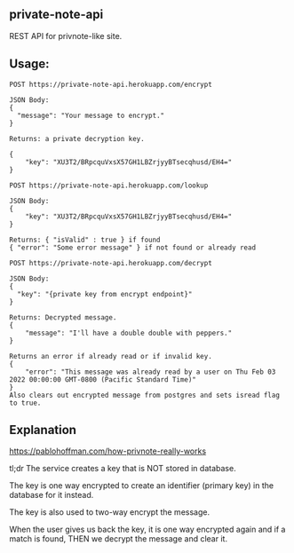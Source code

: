 ## private-note-api

REST API for privnote-like site.

## Usage: 

```
POST https://private-note-api.herokuapp.com/encrypt

JSON Body: 
{
  "message": "Your message to encrypt."
}

Returns: a private decryption key.

{
    "key": "XU3T2/BRpcquVxsX57GH1LBZrjyyBTsecqhusd/EH4="
}
```

```
POST https://private-note-api.herokuapp.com/lookup

JSON Body:
{
    "key": "XU3T2/BRpcquVxsX57GH1LBZrjyyBTsecqhusd/EH4="
}

Returns: { "isValid" : true } if found
{ "error": "Some error message" } if not found or already read
```

```
POST https://private-note-api.herokuapp.com/decrypt

JSON Body:
{
  "key": "{private key from encrypt endpoint}"
}

Returns: Decrypted message.
{
    "message": "I'll have a double double with peppers."
}

Returns an error if already read or if invalid key.
{
    "error": "This message was already read by a user on Thu Feb 03 2022 00:00:00 GMT-0800 (Pacific Standard Time)"
}
Also clears out encrypted message from postgres and sets isread flag to true.
```


## Explanation

https://pablohoffman.com/how-privnote-really-works

tl;dr The service creates a key that is NOT stored in database.

The key is one way encrypted to create an identifier (primary key) in the database for it instead.

The key is also used to two-way encrypt the message.

When the user gives us back the key, it is one way encrypted again and if a match is found, THEN we decrypt the message and clear it.